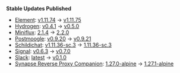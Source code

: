 **Stable Updates Published**

* [Element](https://github.com/element-hq/element-web): [v1.11.74](https://github.com/element-hq/element-web/releases/tag/v1.11.74) -> [v1.11.75](https://github.com/element-hq/element-web/releases/tag/v1.11.75)
* [Hydrogen](https://github.com/element-hq/hydrogen-web): [v0.4.1](https://github.com/element-hq/hydrogen-web/releases/tag/v0.4.1) -> [v0.5.0](https://github.com/element-hq/hydrogen-web/releases/tag/v0.5.0)
* [Miniflux](https://github.com/miniflux/v2): [2.1.4](https://github.com/miniflux/v2/releases/tag/2.1.4) -> [2.2.0](https://github.com/miniflux/v2/releases/tag/2.2.0)
* [Postmoogle](https://github.com/etkecc/postmoogle): [v0.9.20](https://github.com/etkecc/postmoogle/releases/tag/v0.9.20) -> [v0.9.21](https://github.com/etkecc/postmoogle/releases/tag/v0.9.21)
* [Schildichat](https://github.com/SchildiChat/schildichat-desktop): [v1.11.36-sc.3](https://github.com/SchildiChat/schildichat-desktop/releases/tag/v1.11.36-sc.3) -> [1.11.36-sc.3](https://github.com/SchildiChat/schildichat-desktop/releases/tag/1.11.36-sc.3)
* [Signal](https://github.com/mautrix/signal): [v0.6.3](https://github.com/mautrix/signal/releases/tag/v0.6.3) -> [v0.7.0](https://github.com/mautrix/signal/releases/tag/v0.7.0)
* [Slack](https://github.com/mautrix/slack): [latest](https://github.com/mautrix/slack/releases/tag/latest) -> [v0.1.0](https://github.com/mautrix/slack/releases/tag/v0.1.0)
* [Synapse Reverse Proxy Companion](https://github.com/nginx/nginx): [1.27.0-alpine](https://github.com/nginx/nginx/releases/tag/release-1.27.0) -> [1.27.1-alpine](https://github.com/nginx/nginx/releases/tag/release-1.27.1)
